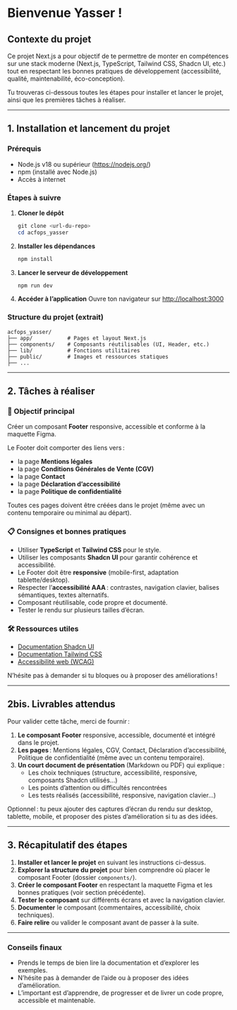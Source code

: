 # Bienvenue Yasser !

## Contexte du projet

Ce projet Next.js a pour objectif de te permettre de monter en compétences sur une stack moderne (Next.js, TypeScript, Tailwind CSS, Shadcn UI, etc.) tout en respectant les bonnes pratiques de développement (accessibilité, qualité, maintenabilité, éco-conception).

Tu trouveras ci-dessous toutes les étapes pour installer et lancer le projet, ainsi que les premières tâches à réaliser.

---

## 1. Installation et lancement du projet

### Prérequis

- Node.js v18 ou supérieur (https://nodejs.org/)
- npm (installé avec Node.js)
- Accès à internet

### Étapes à suivre

1. **Cloner le dépôt**
   ```powershell
   git clone <url-du-repo>
   cd acfops_yasser
   ```
2. **Installer les dépendances**
   ```powershell
   npm install
   ```
3. **Lancer le serveur de développement**
   ```powershell
   npm run dev
   ```
4. **Accéder à l’application**
   Ouvre ton navigateur sur [http://localhost:3000](http://localhost:3000)

### Structure du projet (extrait)

```
acfops_yasser/
├── app/           # Pages et layout Next.js
├── components/    # Composants réutilisables (UI, Header, etc.)
├── lib/           # Fonctions utilitaires
├── public/        # Images et ressources statiques
├── ...
```

---

## 2. Tâches à réaliser

### 🎯 Objectif principal

Créer un composant **Footer** responsive, accessible et conforme à la maquette Figma.

Le Footer doit comporter des liens vers :

- la page **Mentions légales**
- la page **Conditions Générales de Vente (CGV)**
- la page **Contact**
- la page **Déclaration d’accessibilité**
- la page **Politique de confidentialité**

Toutes ces pages doivent être créées dans le projet (même avec un contenu temporaire ou minimal au départ).

### 📋 Consignes et bonnes pratiques

- Utiliser **TypeScript** et **Tailwind CSS** pour le style.
- Utiliser les composants **Shadcn UI** pour garantir cohérence et accessibilité.
- Le Footer doit être **responsive** (mobile-first, adaptation tablette/desktop).
- Respecter l’**accessibilité AAA** : contrastes, navigation clavier, balises sémantiques, textes alternatifs.
- Composant réutilisable, code propre et documenté.
- Tester le rendu sur plusieurs tailles d’écran.

### 🛠️ Ressources utiles

- [Documentation Shadcn UI](https://ui.shadcn.com/docs/components)
- [Documentation Tailwind CSS](https://tailwindcss.com/docs)
- [Accessibilité web (WCAG)](https://www.w3.org/WAI/standards-guidelines/wcag/)

N’hésite pas à demander si tu bloques ou à proposer des améliorations !

---

## 2bis. Livrables attendus

Pour valider cette tâche, merci de fournir :

1. **Le composant Footer** responsive, accessible, documenté et intégré dans le projet.
2. **Les pages** : Mentions légales, CGV, Contact, Déclaration d’accessibilité, Politique de confidentialité (même avec un contenu temporaire).
3. **Un court document de présentation** (Markdown ou PDF) qui explique :
   - Les choix techniques (structure, accessibilité, responsive, composants Shadcn utilisés…)
   - Les points d’attention ou difficultés rencontrées
   - Les tests réalisés (accessibilité, responsive, navigation clavier…)

Optionnel : tu peux ajouter des captures d’écran du rendu sur desktop, tablette, mobile, et proposer des pistes d’amélioration si tu as des idées.

---

## 3. Récapitulatif des étapes

1. **Installer et lancer le projet** en suivant les instructions ci-dessus.
2. **Explorer la structure du projet** pour bien comprendre où placer le composant Footer (dossier `components/`).
3. **Créer le composant Footer** en respectant la maquette Figma et les bonnes pratiques (voir section précédente).
4. **Tester le composant** sur différents écrans et avec la navigation clavier.
5. **Documenter** le composant (commentaires, accessibilité, choix techniques).
6. **Faire relire** ou valider le composant avant de passer à la suite.

---

### Conseils finaux

- Prends le temps de bien lire la documentation et d’explorer les exemples.
- N’hésite pas à demander de l’aide ou à proposer des idées d’amélioration.
- L’important est d’apprendre, de progresser et de livrer un code propre, accessible et maintenable.

```

```
